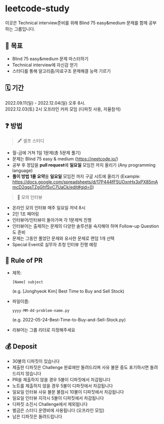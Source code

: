 
# leetcode-study

이곳은 Technical interview준비를 위해 Blind 75 easy&medium 문제를 함께 공부하는 그룹입니다. 

## 📝 목표

- Blind 75 easy&medium 문제 마스터하기
- Technical interview에 자신감 얻기
- 스터디를 통해 알고리즘/자료구조 문제해결 능력 기르기

## 🗓 기간
2022.09.11(일) - 2022.12.04(일) 오후 8시.    
2022.12.03(토) 2시 오프라인 커피 모임 (디파짓 사용, 자율참석)


## ❓ 방법 
> 🖋 셀프 스터디
- 월-금에 거쳐 1일 1문제(총 5문제 풀기)
- 문제는 Blind 75 easy & medium (https://neetcode.io/)
- 공부 후 정답을 **pull request**에 **일요일** 모임전 까지 올리기 (Any programming language)
- **풀이 방법 1줄 요약**을 **일요일** 모임전 까지 구글 시트에 올리기 (Example: https://docs.google.com/spreadsheets/d/17P444fF5UOxnHx3xPX85mAmcD2ggsTZgGhfSvC7UaCk/edit#gid=0)

> 🔖 모의 인터뷰
- 온라인 모의 인터뷰 매주 일요일 저녁 8시
- 2인 1조 페어링
- 인터뷰어/인터뷰이 돌아가며 각 1문제씩 진행
- 인터뷰어는 출제하는 문제의 다양한 솔루션을 숙지해야 하며 Follow-up Question도 준비
- 문제는 그동안 풀었던 문제와 유사한 문제로 랜덤 1개 선택
- Special Event로 실무자 초청 인터뷰 진행 예정


## 💾 Rule of PR 
- 제목: 
  ~~~
  [Name] subject
  ~~~
  (e.g. [Jonghyeok Kim] Best Time to Buy and Sell Stock)

- 파일이름: 
  ~~~
  yyyy-MM-dd-problem-name.py
  ~~~
  (e.g. 2022-05-24-Best-Time-to-Buy-and-Sell-Stock.py)

- 리뷰어는 그룹 리더로 지정해주세요

## 💰 Deposit 
- 30불의 디파짓이 있습니다
- 제출한 디파짓은 Challenge 완료에만 돌려드리며 사유 불문 중도 포기하시면 돌려드리지 않습니다
- PR을 제출하지 않을 경우 5불이 디파짓에서 차감됩니다
- 노트를 제출하지 않을 경우 5불이 디파짓에서 차감됩니다
- 일요일 인터뷰 사유 불문 불참시 10불이 디파짓에서 차감됩니다
- 일요일 인터뷰 지각시 5불이 디파짓에서 차감됩니다
- 디파짓 소진시 Challenge에서 제외됩니다
- 벌금은 스터디 운영비에 사용됩니다 (오프라인 모임)
- 남은 디파짓은 돌려드립니다

